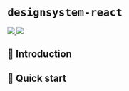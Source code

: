 # `designsystem-react`

<a href="https://www.npmjs.com/package/@helsenorge/designsystem-react/v/latest">
    <img src="https://img.shields.io/npm/v/@helsenorge/designsystem-react/latest" />
</a>
<a href="https://www.npmjs.com/package/@helsenorge/designsystem-react/v/next">
    <img src="https://img.shields.io/npm/v/@helsenorge/designsystem-react/next" />
</a>

## 👋 Introduction

## 🚀 Quick start
